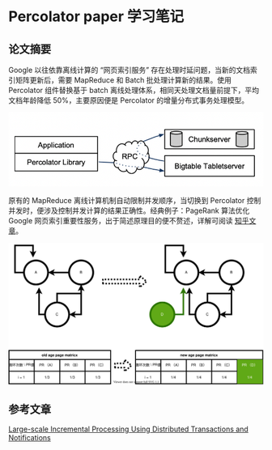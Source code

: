 # Percolator paper 学习笔记


## 论文摘要

Google 以往依靠离线计算的 “网页索引服务” 存在处理时延问题，当新的文档索引矩阵更新后，需要 MapReduce 和 Batch 批处理计算新的结果。使用 Percolator 组件替换基于 batch 离线处理体系，相同天处理文档量前提下，平均文档年龄降低 50%，主要原因便是 Percolator 的增量分布式事务处理模型。

![01](./PaperPercolator学习笔记/01.jpg)  


原有的 MapReduce 离线计算机制自动限制并发顺序，当切换到 Percolator 控制并发时，便涉及控制并发计算的结果正确性。经典例子：PageRank 算法优化 Google 网页索引重要性服务，出于简述原理目的便不赘述，详解可阅读 [知乎文章](https://zhuanlan.zhihu.com/p/197877312)。

![02](./PaperPercolator学习笔记/PageRank.svg)





## 参考文章

[Large-scale Incremental Processing
Using Distributed Transactions and Notifications](http://notes.stephenholiday.com/Percolator.pdf)